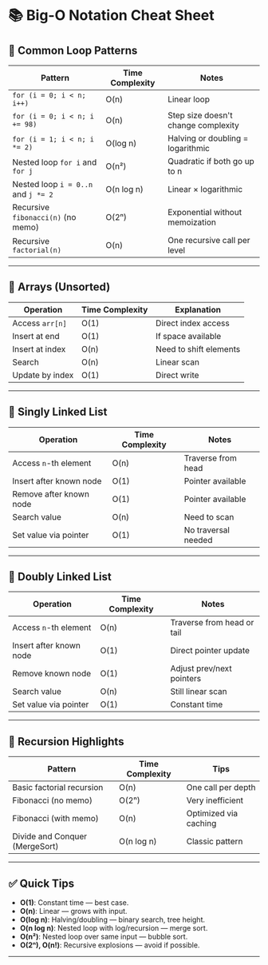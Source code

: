# 📚 Big-O Notation Cheat Sheet

## 🔁 Common Loop Patterns

| Pattern                                | Time Complexity | Notes                                       |
|----------------------------------------|------------------|---------------------------------------------|
| `for (i = 0; i < n; i++)`              | O(n)             | Linear loop                                 |
| `for (i = 0; i < n; i += 98)`          | O(n)             | Step size doesn't change complexity         |
| `for (i = 1; i < n; i *= 2)`           | O(log n)         | Halving or doubling = logarithmic           |
| Nested loop `for i` and `for j`        | O(n²)            | Quadratic if both go up to n                |
| Nested loop `i = 0..n` and `j *= 2`    | O(n log n)       | Linear × logarithmic                        |
| Recursive `fibonacci(n)` (no memo)     | O(2ⁿ)            | Exponential without memoization             |
| Recursive `factorial(n)`              | O(n)             | One recursive call per level                |

---

## 🧮 Arrays (Unsorted)

| Operation           | Time Complexity | Explanation |
|---------------------|------------------|-------------|
| Access `arr[n]`     | O(1)             | Direct index access |
| Insert at end       | O(1)             | If space available |
| Insert at index     | O(n)             | Need to shift elements |
| Search              | O(n)             | Linear scan |
| Update by index     | O(1)             | Direct write |

---

## 🔗 Singly Linked List

| Operation                          | Time Complexity | Notes |
|-----------------------------------|------------------|-------|
| Access `n`-th element             | O(n)             | Traverse from head |
| Insert after known node          | O(1)             | Pointer available |
| Remove after known node          | O(1)             | Pointer available |
| Search value                     | O(n)             | Need to scan |
| Set value via pointer            | O(1)             | No traversal needed |

---

## 🔗 Doubly Linked List

| Operation                          | Time Complexity | Notes |
|-----------------------------------|------------------|-------|
| Access `n`-th element             | O(n)             | Traverse from head or tail |
| Insert after known node          | O(1)             | Direct pointer update |
| Remove known node                | O(1)             | Adjust prev/next pointers |
| Search value                     | O(n)             | Still linear scan |
| Set value via pointer            | O(1)             | Constant time |

---

## 🧠 Recursion Highlights

| Pattern                         | Time Complexity | Tips |
|---------------------------------|------------------|------|
| Basic factorial recursion       | O(n)             | One call per depth |
| Fibonacci (no memo)             | O(2ⁿ)            | Very inefficient |
| Fibonacci (with memo)           | O(n)             | Optimized via caching |
| Divide and Conquer (MergeSort)  | O(n log n)       | Classic pattern |

---

## ✅ Quick Tips

- **O(1)**: Constant time — best case.
- **O(n)**: Linear — grows with input.
- **O(log n)**: Halving/doubling — binary search, tree height.
- **O(n log n)**: Nested loop with log/recursion — merge sort.
- **O(n²)**: Nested loop over same input — bubble sort.
- **O(2ⁿ), O(n!)**: Recursive explosions — avoid if possible.

---


